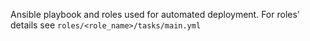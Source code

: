 Ansible playbook and roles used for automated deployment.
For roles' details see `roles/<role_name>/tasks/main.yml`
